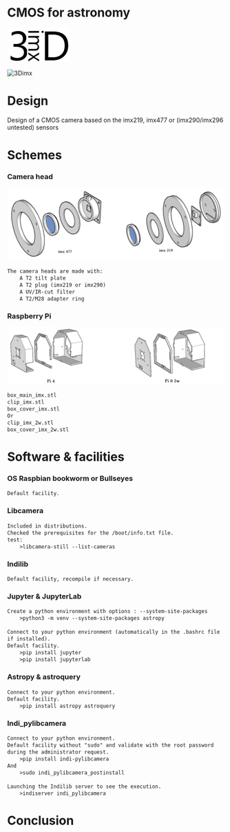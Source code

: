 # CMOS for astronomy
![3Dimx](3Dimx.png?raw=true "3Dimx.png")

![3Dimx](http://img.shields.io/badge/powered%20by-3Dimx-blue.svg?style=flat)

# Design
Design of a CMOS camera based on the imx219, imx477 or (imx290/imx296 untested) sensors

# Schemes

### Camera head
<img src="3D_camera_head.png">

	The camera heads are made with:
		A T2 tilt plate
		A T2 plug (imx219 or imx290)
		A UV/IR-cut filter
		A T2/M28 adapter ring

### Raspberry Pi
<img src="3DPi.png">
	
	box_main_imx.stl
	clip_imx.stl 
	box_cover_imx.stl
	Or	
	clip_imx_2w.stl 
	box_cover_imx_2w.stl
	
# Software & facilities

### OS Raspbian bookworm or Bullseyes 
	Default facility.
	
### Libcamera
	Included in distributions.
	Checked the prerequisites for the /boot/info.txt file.
	test:
		>libcamera-still --list-cameras
	
### Indilib
	Default facility, recompile if necessary.
	
### Jupyter & JupyterLab
	Create a python environment with options : --system-site-packages
		>python3 -m venv --system-site-packages astropy
		
	Connect to your python environment (automatically in the .bashrc file if installed).
	Default facility.
		>pip install jupyter
		>pip install jupyterlab
		
### Astropy & astroquery
	Connect to your python environment.
	Default facility.
		>pip install astropy astroquery
		
### Indi_pylibcamera
	Connect to your python environment.
	Default facility without "sudo" and validate with the root password during the administrator request.
		>pip install indi-pylibcamera
	And
		>sudo indi_pylibcamera_postinstall
		
	Launching the Indilib server to see the execution.
		>indiserver indi_pylibcamera
		
		
# Conclusion